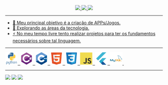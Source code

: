 <div align="center">
    <a href="https://github.com/c4mpos-dev">
    <img height="180em" src="https://github-readme-stats.vercel.app/api/top-langs/?username=c4mpos-dev&layout=compact&langs_count=7&theme=darcula"/>
    <img height="180em" src="https://github-readme-stats.vercel.app/api?username=c4mpos-dev&show_icons=true&theme=darcula&include_all_commits=true&count_private=true"/>               
    <img height="180em" src="https://github-readme-streak-stats.herokuapp.com?user=c4mpos-dev&theme=dark"/>
</div>

---

- 🔭 Meu principal objetivo é a criação de APPs/Jogos.
- 🌱 Explorando as áreas da tecnologia.
- ⚡ No meu tempo livre tento realizar projetos para ter os fundamentos necessários sobre tal linguagem.

---

<p>
<img src="https://github.com/devicons/devicon/blob/master/icons/python/python-original-wordmark.svg" title="Python" alt="Python" width="40" height="40"/>&nbsp;
<img src="https://github.com/devicons/devicon/blob/master/icons/csharp/csharp-original.svg" title="Csharp" alt="Csharp" width="40" height="40"/>&nbsp;
<img src="https://github.com/devicons/devicon/blob/master/icons/cplusplus/cplusplus-original.svg" title="C++"  alt="C++" width="40" height="40"/>&nbsp;
<img src="https://github.com/devicons/devicon/blob/master/icons/html5/html5-original.svg" title="HTML5" alt="Html" width="40" height="40"/>&nbsp;
<img src="https://github.com/devicons/devicon/blob/master/icons/css3/css3-original.svg" title="CSS3" alt="CSS" width="40" height="40"/>&nbsp;
<img src="https://github.com/devicons/devicon/blob/master/icons/javascript/javascript-original.svg" title="JavaScript" alt="JavaScript" width="40" height="40"/>&nbsp;
<img src="https://github.com/devicons/devicon/blob/master/icons/flutter/flutter-original.svg" title="Flutter" alt="Flutter" width="40" height="40"/>&nbsp;
<img src="https://github.com/devicons/devicon/blob/master/icons/mysql/mysql-original-wordmark.svg" title="MySQL"  alt="MySQL" width="40" height="40"/>&nbsp;
</p>

---

<a href="https://instagram.com/c4mp02" target="_blank"><img src="https://img.shields.io/badge/-Instagram-%23E4405F?style=for-the-badge&logo=instagram&logoColor=white" target="_blank"></a>
<a href = "mailto:campos.eet@gmail.com"><img src="https://img.shields.io/badge/-Gmail-%23333?style=for-the-badge&logo=gmail&logoColor=white" target="_blank"></a>
<a href = "https://www.linkedin.com/in/cau%C3%A3-campos-12500024a/"><img src="https://img.shields.io/badge/LinkedIn-0077B5?style=for-the-badge&logo=linkedin&logoColor=white" target="_blank"></a>

